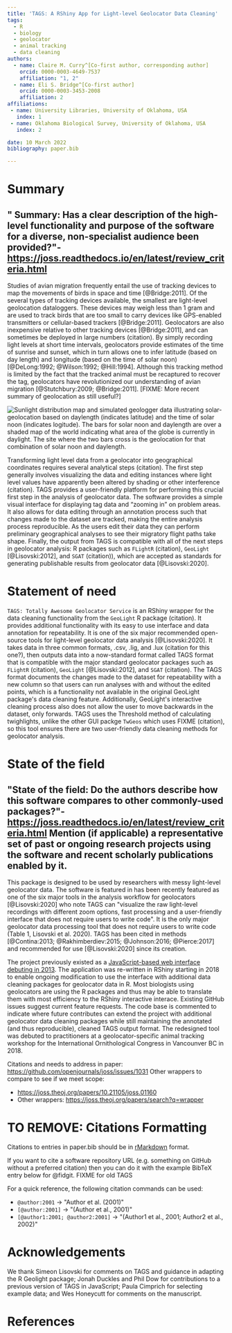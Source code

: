 ```yaml
---
title: 'TAGS: A RShiny App for Light-level Geolocator Data Cleaning'
tags:
  - R
  - biology
  - geolocator
  - animal tracking
  - data cleaning
authors:
  - name: Claire M. Curry^[Co-first author, corresponding author]
    orcid: 0000-0003-4649-7537
    affiliation: "1, 2" 
  - name: Eli S. Bridge^[Co-first author]
    orcid: 0000-0003-3453-2008
    affiliation: 2
affiliations:
 - name: University Libraries, University of Oklahoma, USA
   index: 1
 - name: Oklahoma Biological Survey, University of Oklahoma, USA
   index: 2

date: 10 March 2022
bibliography: paper.bib

---
```


# Summary

## " Summary: Has a clear description of the high-level functionality and purpose of the software for a diverse, non-specialist audience been provided?"- https://joss.readthedocs.io/en/latest/review_criteria.html

Studies of avian migration frequently entail the use of tracking devices to map the movements of birds in space and time [@Bridge:2011]. Of the several types of tracking devices available, the smallest are light-level geolocation dataloggers. These devices may weigh less than 1 gram and are used to track birds that are too small to carry devices like GPS-enabled transmitters or cellular-based trackers [@Bridge:2011]. Geolocators are also inexpensive relative to other tracking devices [@Bridge:2011], and can sometimes be deployed in large numbers (citation). By simply recording light levels at short time intervals, geolocators provide estimates of the time of sunrise and sunset, which in turn allows one to infer latitude (based on day length) and longitude (based on the time of solar noon) [@DeLong:1992; @Wilson:1992; @Hill:1994]. Although this tracking method is limited by the fact that the tracked animal must be recaptured to recover the tag, geolocators have revolutionized our understanding of avian migration [@Stutchbury:2009; @Bridge:2011]. [FIXME: More recent summary of geolocation as still useful?]

![Sunlight distribution map and simulated geologger data illustrating solar-geolocation based on daylength (indicates latitude) and the time of solar noon (indicates logitude).  The bars for solar noon and daylength are over a shaded map of the world indicating what area of the globe is currently in daylight.  The site where the two bars cross is the geolocation for that combination of solar noon and daylength.](https://github.com/baeolophus/TAGS_shiny_version/blob/main/Solar_geolocator_figure_ESB.png?raw=true)

Transforming light level data from a geolocator into geographical coordinates requires several analytical steps (citation). The first step generally involves visualizing the data and editing instances where light level values have apparently been altered by shading or other interference (citation). TAGS provides a user-friendly platform for performing this crucial first step in the analysis of geolocator data. The software provides a simple visual interface for displaying tag data and “zooming in” on problem areas. It also allows for data editing through an annotation process such that changes made to the dataset are tracked, making the entire analysis process reproducible. As the users edit their data they can perform preliminary geographical analyses to see their migratory flight paths take shape. Finally, the output from TAGS is compatible with all of the next steps in geolocator analysis: R packages such as  `FLightR` (citation), `GeoLight` [@Lisovski:2012], and `SGAT` (citation)), which  are accepted as standards for generating publishable results from geolocator data [@Lisovski:2020]. 

# Statement of need

`TAGS: Totally Awesome Geolocator Service` is an RShiny wrapper for the data cleaning functionality from the `GeoLight` R package (citation).  It provides additional functionality with its easy to use interface and data annotation for repeatability.  It is one of the six major recommended open-source tools for light-level geolocator data analysis [@Lisovski:2020].  It takes data in three common formats, .csv, .lig, and .lux (citation for this one?), then outputs data into a now-standard format called TAGS format that is compatible with the major standard geolocator packages such as `FLightR` (citation), `GeoLight` [@Lisovski:2012], and `SGAT` (citation).  The TAGS format documents the changes made to the dataset for repeatability with a new column so that users can run analyses with and without the edited points, which is a functionality not available in the original GeoLight package's data cleaning feature.  Additionally, GeoLight's interactive cleaning process also does not allow the user to move backwards in the dataset, only forwards.  TAGS uses the Threshold method of calculating twighlights, unlike the other GUI packge `TwGeos` which uses FIXME (citation), so this tool ensures there are two user-friendly data cleaning methods for geolocator analysis.

# State of the field
## "State of the field: Do the authors describe how this software compares to other commonly-used packages?"- https://joss.readthedocs.io/en/latest/review_criteria.html Mention (if applicable) a representative set of past or ongoing research projects using the software and recent scholarly publications enabled by it.

This package is designed to be used by researchers with messy light-level geolocator data.  The software is featured in has been recently featured as one of the six major tools in the analysis workflow for geolocators [@Lisovski:2020] who note TAGS can "visualize the raw light-level recordings with different zoom options, fast processing and a  user-friendly interface that does not require users to write code".  It is the only major geolocator data processing tool that does not require users to write code (Table 1, Lisovski et al. 2020).  TAGS has been cited in methods [@Contina:2013; @Rakhimberdiev:2015; @Johnson:2016; @Pierce:2017] and recommended for use [@Lisovski:2020] since its creation.

The project previously existed as a [JavaScript-based web interface debuting in 2013](https://github.com/tags/geologgerui).  The application was re-written in RShiny starting in 2018 to enable ongoing modification to use the interface with additional data cleaning packages for geolocator data in R.  Most biologists using geolocators are using the R packages and thus may be able to translate them with most efficiency to the RShiny interactive interace.  Existing GitHub issues suggest current feature requests.  The code base is commented to indicate where future contributes can extend the project with additional geolocator data cleaning packages while still maintaining the annotated (and thus reproducible), cleaned TAGS output format.  The redesigned tool was debuted to practitioners at a geolocator-specific animal tracking workshop for the International Ornithological Congress in Vancounver BC in 2018.  

Citations and needs to address in paper: https://github.com/openjournals/joss/issues/1031
Other wrappers to compare to see if we meet scope:
- https://joss.theoj.org/papers/10.21105/joss.01160
- Other wrappers: https://joss.theoj.org/papers/search?q=wrapper

# TO REMOVE: Citations Formatting
Citations to entries in paper.bib should be in
[rMarkdown](http://rmarkdown.rstudio.com/authoring_bibliographies_and_citations.html)
format.

If you want to cite a software repository URL (e.g. something on GitHub without a preferred
citation) then you can do it with the example BibTeX entry below for @fidgit. FIXME for old TAGS

For a quick reference, the following citation commands can be used:
- `@author:2001`  ->  "Author et al. (2001)"
- `[@author:2001]` -> "(Author et al., 2001)"
- `[@author1:2001; @author2:2001]` -> "(Author1 et al., 2001; Author2 et al., 2002)"

# Acknowledgements

We thank Simeon Lisovski for comments on TAGS and guidance in adapting the R Geolight package; Jonah Duckles and Phil Dow for contributions to a previous version of TAGS in JavaScript; Paula Cimprich for selecting example data; and Wes Honeycutt for comments on the manuscript.

# References

